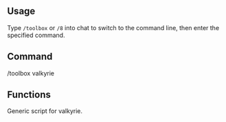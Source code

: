 ## Usage
Type `/toolbox` or `/8` into chat to switch to the command line, then enter the specified command.

## Command

/toolbox valkyrie

## Functions

Generic script for valkyrie.